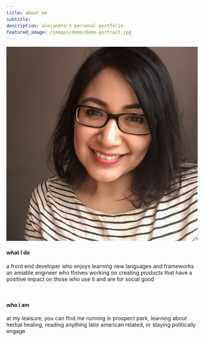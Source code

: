 ```yaml
---
title: about me
subtitle:
description: alejandra's personal portfolio
featured_image: /images/demo/demo-portrait.jpg
---
```


![](/images/alej.jpg)

<h4 class="title1">what I do</h4>
<p class="about-me"> 
    a front end developer who enjoys learning new languages and frameworks
    <br>
    an amiable engineer who thrives working on creating products that have a positive impact on those who use it and are for social good
</p>
<br/>
<h4 class="title1">who i am </h4>
<p class="about-me">
at my leaisure, you can find me running in prospect park, learning about herbal healing, reading anything latin american related, or staying politically engage

</p>
